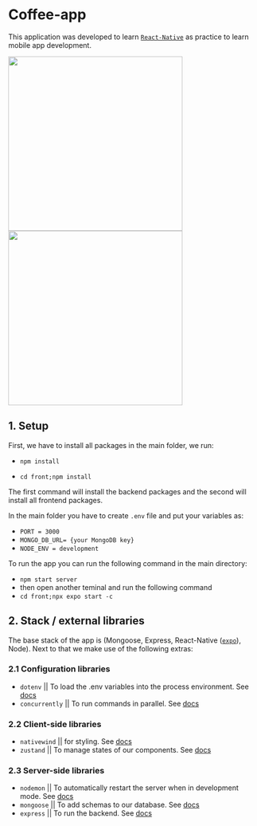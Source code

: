# Coffee-app 
This application was developed to learn <a href="https://reactnative.dev/">`React-Native`</a> as practice to learn mobile app development.




 <img width="350" src="https://res.cloudinary.com/domvgm4cs/image/upload/v1730670446/app_suykjy.png"> 
 <img width="350" src="https://res.cloudinary.com/domvgm4cs/image/upload/v1730670711/app3_ve7bu2.png"> 

## 1. Setup

First, we have to install all packages in the main folder, we run:

- `npm install`

- `cd front;npm install`

The first command will install the backend packages and the second will install all frontend packages.

In the main folder you have to create `.env` file and put your variables as:
- `PORT = 3000`
- `MONGO_DB_URL= {your MongoDB key}`
- `NODE_ENV = development`

To run the app you can run the following command in the main directory:

- `npm start server`
- then open another teminal and run the following command
- `cd front;npx expo start -c`

## 2. Stack / external libraries

The base stack of the app is (Mongoose, Express, React-Native (<a href="https://expo.dev/">`expo`</a>), Node). Next to that we make use of the following extras:

### 2.1 Configuration libraries

- `dotenv` || To load the .env variables into the process environment. See [docs](https://www.npmjs.com/package/dotenv)
- `concurrently` || To run commands in parallel. See [docs](https://github.com/open-cli-tools/concurrently#readme)

### 2.2 Client-side libraries
- `nativewind` || for styling. See [docs](https://www.nativewind.dev/)
- `zustand` || To manage states of our components. See [docs](https://github.com/pmndrs/zustand)

### 2.3 Server-side libraries
- `nodemon` || To automatically restart the server when in development mode. See [docs](https://nodemon.io/)
- `mongoose` || To add schemas to our database. See [docs](https://mongoosejs.com/)
- `express` || To run the backend. See [docs](https://expressjs.com/)